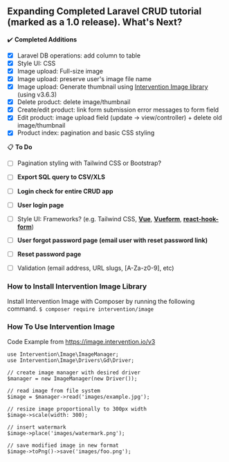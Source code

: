 ## Expanding Completed Laravel CRUD tutorial (marked as a 1.0 release). What's Next?

✔️ **Completed Additions**
- [x] Laravel DB operations: add column to table
- [x] Style UI: CSS
- [x] Image upload: Full-size image
- [x] Image upload: preserve user's image file name
- [x] Image upload: Generate thumbnail using [Intervention Image library](https://image.intervention.io/v3) (using v3.6.3)
- [x] Delete product: delete image/thumbnail
- [x] Create/edit product: link form submission error messages to form field
- [x] Edit product: image upload field (update -> view/controller) + delete old image/thumbnail
- [x] Product index: pagination and basic CSS styling

📋 **To Do**
- [ ] Pagination styling with Tailwind CSS or Bootstrap?
- [ ] **Export SQL query to CSV/XLS**
- [ ] **Login check for entire CRUD app**
- [ ] **User login page**
- [ ] Style UI: Frameworks? (e.g. Tailwind CSS, **[Vue](https://v2.vuejs.org/v2/cookbook/form-validation#Using-Custom-Validation)**, **[Vueform](https://vueform.com/)**, **[react-hook-form](https://react-hook-form.com/)**)
- [ ] **User forgot password page (email user with reset password link)**
- [ ] **Reset password page**
- [ ] Validation (email address, URL slugs, [A-Za-z0-9], etc)


### How to Install Intervention Image Library
Install Intervention Image with Composer by running the following command.
`$ composer require intervention/image`

### How To Use Intervention Image
Code Example from https://image.intervention.io/v3

```
use Intervention\Image\ImageManager;
use Intervention\Image\Drivers\Gd\Driver;

// create image manager with desired driver
$manager = new ImageManager(new Driver());

// read image from file system
$image = $manager->read('images/example.jpg');

// resize image proportionally to 300px width
$image->scale(width: 300);

// insert watermark
$image->place('images/watermark.png');

// save modified image in new format 
$image->toPng()->save('images/foo.png');
```
